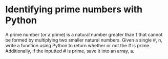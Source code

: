 # Identifying prime numbers with Python

A prime number (or a prime) is a natural number greater than 1 that cannot be
formed by multiplying two smaller natural numbers. Given a single #, n, write a
function using Python to return whether or not the # is prime. Additionally, if
the inputted # is prime, save it into an array, a.
